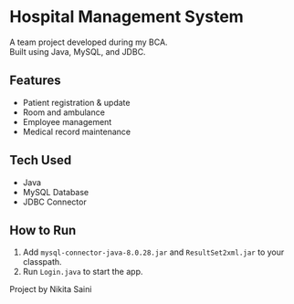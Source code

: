 # Hospital Management System

A team project developed during my BCA.  
Built using Java, MySQL, and JDBC.

## Features
- Patient registration & update
- Room and ambulance 
- Employee management
- Medical record maintenance

## Tech Used 
- Java 
- MySQL Database
- JDBC Connector

## How to Run
1. Add `mysql-connector-java-8.0.28.jar` and `ResultSet2xml.jar` to your classpath.
2. Run `Login.java` to start the app.


Project by Nikita Saini
